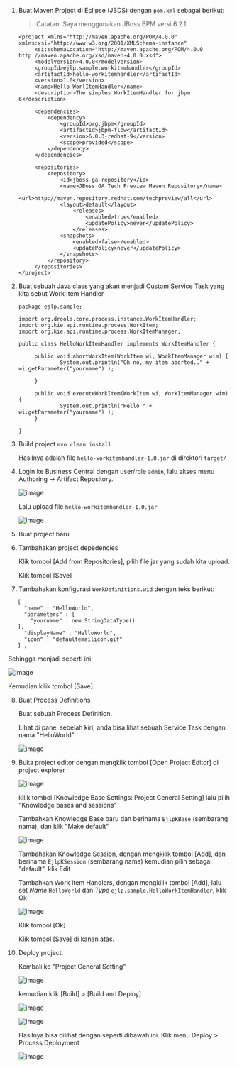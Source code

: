1. Buat Maven Project di Eclipse (JBDS) dengan `pom.xml` sebagai berikut:

   > Catatan: Saya menggunakan JBoss BPM versi 6.2.1

   ```
   <project xmlns="http://maven.apache.org/POM/4.0.0" xmlns:xsi="http://www.w3.org/2001/XMLSchema-instance"
        xsi:schemaLocation="http://maven.apache.org/POM/4.0.0 http://maven.apache.org/xsd/maven-4.0.0.xsd">
        <modelVersion>4.0.0</modelVersion>
        <groupId>ejlp.sample.workitemhandler</groupId>
        <artifactId>hello-workitemhandler</artifactId>
        <version>1.0</version>
        <name>Hello WorlItemHandler</name>
        <description>The simples WorkItemHandler for jbpm 6</description>

        <dependencies>
            <dependency>
                <groupId>org.jbpm</groupId>
                <artifactId>jbpm-flow</artifactId>
                <version>6.0.3-redhat-9</version>
                <scope>provided</scope>
            </dependency>
        </dependencies>
        
        <repositories>
            <repository>
                <id>jboss-ga-repository</id>
                <name>JBoss GA Tech Preview Maven Repository</name>
                <url>http://maven.repository.redhat.com/techpreview/all</url>
                <layout>default</layout>
                    <releases>
                        <enabled>true</enabled>
                        <updatePolicy>never</updatePolicy>
                    </releases>
                <snapshots>
                    <enabled>false</enabled>
                    <updatePolicy>never</updatePolicy>
                </snapshots>
            </repository>
        </repositories>        
   </project>
   ```

2. Buat sebuah Java class yang akan menjadi Custom Service Task yang kita sebut  Work Item Handler 

   ```
   package ejlp.sample;

   import org.drools.core.process.instance.WorkItemHandler;
   import org.kie.api.runtime.process.WorkItem;
   import org.kie.api.runtime.process.WorkItemManager;

   public class HelloWorkItemHandler implements WorkItemHandler {

        public void abortWorkItem(WorkItem wi, WorkItemManager wim) {
                System.out.println("Oh no, my item aborted.." + wi.getParameter("yourname") );

        }

        public void executeWorkItem(WorkItem wi, WorkItemManager wim) {
                System.out.println("Hello " + wi.getParameter("yourname") );
        }

   }
   ```

3.  Build project `mvn clean install`

    Hasilnya adalah file `hello-workitemhandler-1.0.jar` di direktori `target/`

4.  Login ke Business Central dengan user/role `admin`, lalu akses menu Authoring -> Artifact Repository.

    ![image](https://cloud.githubusercontent.com/assets/3068071/8534429/6e9c2572-2466-11e5-8a73-dd08bdd5eb05.png)
    
    Lalu upload file `hello-workitemhandler-1.0.jar`
    
    ![image](https://cloud.githubusercontent.com/assets/3068071/8534505/2505afb8-2467-11e5-802f-ea8a1aa3f7e0.png)

5. Buat project baru    

6. Tambahakan project depedencies

   Klik tombol [Add from Repositories], pilih file jar yang sudah kita upload.

   Klik tombol [Save]
   
7.  Tambahakan konfigurasi `WorkDefinitions.wid` dengan teks berikut:

   ```
      [
        "name" : "HelloWorld",
        "parameters" : [
          "yourname" : new StringDataType()
      ],        
        "displayName" : "HelloWorld",
        "icon" : "defaultemailicon.gif"
      ] ,
   ```
   Sehingga menjadi seperti ini:
   
   ![image](https://cloud.githubusercontent.com/assets/3068071/12844133/291aba1e-cc30-11e5-861d-e50f7095fccd.png)
  
   Kemudian kilik tombol [Save].
  
8. Buat Process Definitions

   Buat sebuah Process Definition.
   
   Lihat di panel sebelah kiri, anda bisa lihat sebuah Service Task dengan nama "HelloWorld"
   
   ![image](https://cloud.githubusercontent.com/assets/3068071/8551234/85240eec-24ff-11e5-948a-28b51a9c7419.png)

9. Buka project editor dengan mengklik tombol [Open Project Editor] di project explorer

   ![image](https://cloud.githubusercontent.com/assets/3068071/12844410/b37bf5f0-cc31-11e5-9399-83c3c0685a61.png)
   
   kilik tombol [Knowledge Base Settings: Project General Setting] lalu pilih "Knowledge bases and sessions"
   

   Tambahkan Knowledge Base baru dan berinama `EjlpKBase` (sembarang nama), dan klik "Make default"
   
   ![image](https://cloud.githubusercontent.com/assets/3068071/12844495/3b6f9fe8-cc32-11e5-8cda-8c151331ffea.png)

   Tambahakan Knowledge Session, dengan mengkilik tombol [Add], dan berinama `EjlpKSession` (sembarang nama) kemudian pilih sebagai "default", klik Edit
   
   Tambahkan Work Item Handlers, dengan mengkilik tombol [Add], lalu set *Name* `HelloWorld` dan *Type* `ejlp.sample.HelloWorkItemHandler`, klik Ok
   
   ![image](https://cloud.githubusercontent.com/assets/3068071/12844544/83a09baa-cc32-11e5-8c3b-aa5098835cb4.png)

   Klik tombol [Ok]  
  
   Klik tombol [Save] di kanan atas.
   
10. Deploy project.

    Kembali ke "Project General Setting"
    
    ![image](https://cloud.githubusercontent.com/assets/3068071/12845028/a67baf18-cc35-11e5-9c86-874c0f9ff7af.png)
    
    kemudian klik [Build] > [Build and Deploy]
    
    ![image](https://cloud.githubusercontent.com/assets/3068071/12845090/1544fc38-cc36-11e5-81f2-160e356eedc9.png)

    ![image](https://cloud.githubusercontent.com/assets/3068071/12845080/02f05df2-cc36-11e5-8347-8d5e69b546c0.png)
    
    Hasilnya bisa dilihat dengan seperti dibawah ini. Klik menu Deploy > Process Deployment
    
    ![image](https://cloud.githubusercontent.com/assets/3068071/12845171/c8667ec2-cc36-11e5-80e4-aa97f0cfc30b.png)

